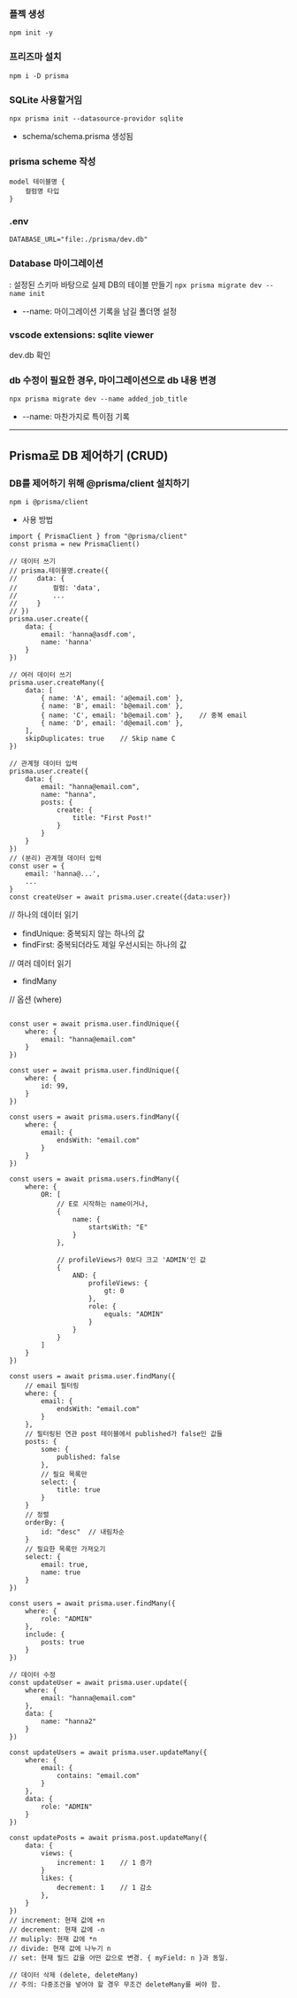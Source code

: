 ### 플젝 생성

`npm init -y`

### 프리즈마 설치

`npm i -D prisma`

### SQLite 사용할거임

`npx prisma init --datasource-providor sqlite`

-   schema/schema.prisma 생성됨

### prisma scheme 작성

```
model 테이블명 {
    컬럼명 타입
}
```

### .env

`DATABASE_URL="file:./prisma/dev.db"`

### Database 마이그레이션

: 설정된 스키마 바탕으로 실제 DB의 테이블 만들기
`npx prisma migrate dev --name init`

-   --name: 마이그레이션 기록을 남길 폴더명 설정

### vscode extensions: sqlite viewer

dev.db 확인

### db 수정이 필요한 경우, 마이그레이션으로 db 내용 변경

`npx prisma migrate dev --name added_job_title`

-   --name: 마찬가지로 특이점 기록

---

## Prisma로 DB 제어하기 (CRUD)

### DB를 제어하기 위해 @prisma/client 설치하기

`npm i @prisma/client`

-   사용 방법

```
import { PrismaClient } from "@prisma/client"
const prisma = new PrismaClient()

// 데이터 쓰기
// prisma.테이블명.create({
//     data: {
//         컬럼: 'data',
//         ...
//     }
// })
prisma.user.create({
    data: {
        email: 'hanna@asdf.com',
        name: 'hanna'
    }
})

// 여러 데이터 쓰기
prisma.user.createMany({
    data: [
        { name: 'A', email: 'a@email.com' },
        { name: 'B', email: 'b@email.com' },
        { name: 'C', email: 'b@email.com' },    // 중복 email
        { name: 'D', email: 'd@email.com' },
    ],
    skipDuplicates: true    // Skip name C
})

// 관계형 데이터 입력
prisma.user.create({
    data: {
        email: "hanna@email.com",
        name: "hanna",
        posts: {
            create: {
                title: "First Post!"
            }
        }
    }
})
// (분리) 관계형 데이터 입력
const user = {
    email: 'hanna@...',
    ...
}
const createUser = await prisma.user.create({data:user})

```

// 하나의 데이터 읽기

-   findUnique: 중복되지 않는 하나의 값
-   findFirst: 중복되더라도 제일 우선시되는 하나의 값

// 여러 데이터 읽기

-   findMany

// 옵션 (where)

```

const user = await prisma.user.findUnique({
    where: {
        email: "hanna@email.com"
    }
})

const user = await prisma.user.findUnique({
    where: {
        id: 99,
    }
})

const users = await prisma.users.findMany({
    where: {
        email: {
            endsWith: "email.com"
        }
    }
})

const users = await prisma.users.findMany({
    where: {
        OR: [
            // E로 시작하는 name이거나,
            {
                name: {
                    startsWith: "E"
                }
            },

            // profileViews가 0보다 크고 'ADMIN'인 값
            {
                AND: {
                    profileViews: {
                        gt: 0
                    },
                    role: {
                        equals: "ADMIN"
                    }
                }
            }
        ]
    }
})

const users = await prisma.user.findMany({
    // email 필터링
    where: {
        email: {
            endsWith: "email.com"
        }
    },
    // 필터링된 연관 post 테이블에서 published가 false인 값들
    posts: {
        some: {
            published: false
        },
        // 필요 목록만
        select: {
            title: true
        }
    }
    // 정렬
    orderBy: {
        id: "desc"  // 내림차순
    }
    // 필요한 목록만 가져오기
    select: {
        email: true,
        name: true
    }
})

const users = await prisma.user.findMany({
    where: {
        role: "ADMIN"
    },
    include: {
        posts: true
    }
})

// 데이터 수정
const updateUser = await prisma.user.update({
    where: {
        email: "hanna@email.com"
    },
    data: {
        name: "hanna2"
    }
})

const updateUsers = await prisma.user.updateMany({
    where: {
        email: {
            contains: "email.com"
        }
    },
    data: {
        role: "ADMIN"
    }
})

const updatePosts = await prisma.post.updateMany({
    data: {
        views: {
            increment: 1    // 1 증가
        }
        likes: {
            decrement: 1    // 1 감소
        },
    }
})
// increment: 현재 값에 +n
// decrement: 현재 값에 -n
// muliply: 현재 값에 *n
// divide: 현재 값에 나누기 n
// set: 현재 필드 값을 어떤 값으로 변경. { myField: n }과 동일.

// 데이터 삭제 (delete, deleteMany)
// 주의: 다중조건을 넣어야 할 경우 무조건 deleteMany를 써야 함.

```
